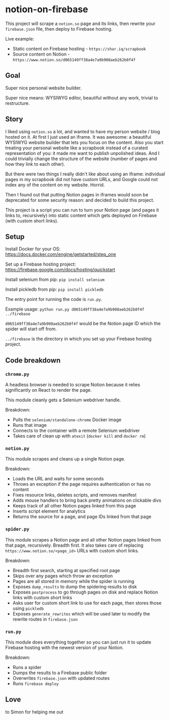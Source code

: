 # notion-on-firebase

This project will scrape a `notion.so` page and its links, then rewrite your `firebase.json` file, then deploy to Firebase hosting.


Live example:
- Static content on Firebase hosting - `https://shar.iq/scrapbook`
- Source content on Notion - `https://www.notion.so/d065149ff38a4e7a9b908aeb262b0f4f`


## Goal

Super nice personal website builder.

Super nice means: WYSIWYG editor, beautiful without any work, trivial to restructure.


## Story

I liked using `notion.so` a lot, and wanted to have my person website / blog hosted on it. At first I just used an iframe. It was awesome: a beautiful WYSIWYG website builder that lets you focus on the content. Also you start treating your personal website like a scrapbook instead of a curated representation of you: it made me want to publish unpolished ideas. And I could trivially change the structure of the website (number of pages and how they link to each other).

But there were two things I really didn't like about using an iframe: individual pages in my scrapbook did not have custom URLs, and Google could not index any of the content on my website. Horrid.

Then I found out that putting Notion pages in iframes would soon be deprecated for some security reason: and decided to build this project. 

This project is a script you can run to turn your Notion page (and pages it links to, recursively) into static content which gets deployed on Firebase (with custom short links).


## Setup

Install Docker for your OS: https://docs.docker.com/engine/getstarted/step_one

Set up a Firebase hosting project: https://firebase.google.com/docs/hosting/quickstart

Install selenium from pip: `pip install selenium`

Install pickledb from pip: `pip install pickledb`


The entry point for running the code is `run.py`.

Example usage: `python run.py d065149ff38a4e7a9b908aeb262b0f4f ../firebase`

`d065149ff38a4e7a9b908aeb262b0f4f` would be the Notion page ID which the spider will start off from.

`../firebase` is the directory in which you set up your Firebase hosting project.


## Code breakdown

### `chrome.py`

A headless browser is needed to scrape Notion because it relies significantly on React to render the page.

This module cleanly gets a Selenium webdriver handle.

Breakdown:
- Pulls the `selenium/standalone-chrome` Docker image
- Runs that image
- Connects to the container with a remote Selenium webdriver
- Takes care of clean up with `atexit` (`docker kill` and `docker rm`)


### `notion.py`

This module scrapes and cleans up a single Notion page. 

Breakdown:
- Loads the URL and waits for some seconds
- Throws an exception if the page requires authentication or has no content
- Fixes resource links, deletes scripts, and removes manifest
- Adds mouse handlers to bring back pretty animations on clickable divs
- Keeps track of all other Notion pages linked from this page
- Inserts script element for analytics
- Returns the source for a page, and page IDs linked from that page


### `spider.py`

This module scrapes a Notion page and all other Notion pages linked from that page, recursively. Breadth first. It also takes care of replacing `https://www.notion.so/<page_id>` URLs with custom short links.

Breakdown:
- Breadth first search, starting at specified root page
- Skips over any pages which throw an exception
- Pages are all stored in memory while the spider is running
- Exposes `dump_results` to dump the spidering results to disk
- Exposes `postprocess` to go through pages on disk and replace Notion links with custom short links
- Asks user for custom short link to use for each page, then stores those using `pickledb`
- Exposes `generate_rewrites` which will be used later to modify the rewrite routes in `firebase.json`


### `run.py`

This module does everything together so you can just run it to update Firebase hosting with the newest version of your Notion.

Breakdown:
- Runs a spider
- Dumps the results to a Firebase public folder
- Overwrites `firebase.json` with updated routes
- Runs `firebase deploy`


## Love

to Simon for helping me out
